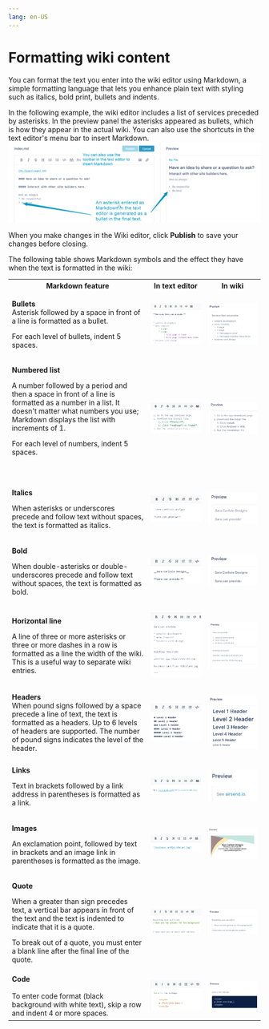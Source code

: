```yaml
---
lang: en-US
---
```


# Formatting wiki content

You can format the text you enter into the wiki editor using Markdown, a simple formatting language that lets you enhance plain text with styling such as italics, bold print, bullets and indents. 

In the following example, the wiki editor includes a list of services preceded by asterisks. In the preview panel the asterisks appeared as bullets, which is how they appear in the actual wiki. You can also use the shortcuts in the text editor's menu bar to insert Markdown.  
![Markdown in wiki](../assets/wiki/formatting-wiki-content/markdown-in-wiki.png)

When you make changes in the Wiki editor, click **Publish** to save your changes before closing.

  
  
  
The following table shows Markdown symbols and the effect they have when the text is formatted in the wiki:

<table><colgroup><col><col><col></colgroup><tbody><tr><th>Markdown feature</th><th>In text editor</th><th>In wiki</th></tr><tr><td><p><strong>Bullets</strong><br>Asterisk followed by a space in front of a line is formatted as a bullet.</p><p>For each level of bullets, indent 5 spaces.</p></td><td><div><p><span><img src="../assets/wiki/formatting-wiki-content/a-smd-bullet.png"></span></p></div></td><td><div><p><span><img src="../assets/wiki/formatting-wiki-content/a-sformat-bullet.png"></span></p></div></td></tr><tr><td><p><strong>Numbered list</strong></p><p>A number followed by a period and then a space in front of a line is formatted as a number in a list. It doesn't matter what numbers you use; Markdown displays the list with increments of 1.</p><p>For each level of numbers, indent 5 spaces.</p><p><br></p></td><td><div><p><span><img src="../assets/wiki/formatting-wiki-content/a-smd-number.png"></span></p></div></td><td><div><p><span><img src="../assets/wiki/formatting-wiki-content/a-sformat-number.png"></span></p></div></td></tr><tr><td><p><strong>Italics</strong></p><p>When asterisks or underscores precede and follow text without spaces, the text is formatted as italics.&nbsp;</p></td><td><div><p><span><img src="../assets/wiki/formatting-wiki-content/a-smd-italics.png"></span></p></div></td><td><div><p><span><img src="../assets/wiki/formatting-wiki-content/a-sformat-italics.png"></span></p></div></td></tr><tr><td><p><strong>Bold</strong></p><p>When double-asterisks or double-underscores precede and follow text without spaces, the text is formatted as bold.&nbsp;</p></td><td><div><p><span><img src="../assets/wiki/formatting-wiki-content/a-smd-bold.png"></span></p></div></td><td><div><p><span><img src="../assets/wiki/formatting-wiki-content/a-sformat-bold.png"></span></p></div></td></tr><tr><td><p><strong>Horizontal line</strong></p><p>A line of three or more asterisks or three or more dashes in a row is formatted as a line the width of the wiki. This is a useful way to separate wiki entries.</p></td><td><div><p><span><img src="../assets/wiki/formatting-wiki-content/a-smd-line.png"></span></p></div></td><td><div><p><span><img src="../assets/wiki/formatting-wiki-content/a-sformat-line.png"></span></p></div></td></tr><tr><td><strong>Headers</strong><br>When pound signs followed by a space precede a line of text, the text is formatted as a headers. Up to 6 levels of headers are supported. The number of pound signs indicates the level of the header.&nbsp;</td><td><div><p><span><img src="../assets/wiki/formatting-wiki-content/a-smd-header.png"></span></p></div></td><td><div><p><span><img src="../assets/wiki/formatting-wiki-content/a-sformat-header.png"></span></p></div></td></tr><tr><td><p><strong>Links</strong></p><p>Text in brackets followed by a link address in parentheses is formatted as a link.</p></td><td><div><p><span><img src="../assets/wiki/formatting-wiki-content/a-smd-link.png"></span></p></div></td><td><div><p><span><img src="../assets/wiki/formatting-wiki-content/a-sformat-link.png"></span></p></div></td></tr><tr><td><p><strong>Images</strong></p><p>An exclamation point, followed by text in brackets and an image link in parentheses is formatted as the image.</p></td><td><div><p><span><img src="../assets/wiki/formatting-wiki-content/a-smd-image.png"></span></p></div></td><td><div><p><span><img src="../assets/wiki/formatting-wiki-content/a-sformat-image.png"></span></p></div></td></tr><tr><td><p><strong>Quote</strong></p><p>When a greater than sign precedes text, a vertical bar appears in front of the text and the text is indented to indicate that it is a quote.</p><p>To break out of a quote, you must enter a blank line after the final line of the quote.</p></td><td><div><p><span><img src="../assets/wiki/formatting-wiki-content/a-smd-quote.png"></span></p></div></td><td><div><p><span><img src="../assets/wiki/formatting-wiki-content/a-sformat-quote.png"></span></p></div></td></tr><tr><td><strong>Code<br><br></strong>To enter code format (black background with white text), skip a row and indent 4 or more spaces.</td><td><div><p><span><img src="../assets/wiki/formatting-wiki-content/as-code.png"></span></p></div></td><td><div><p><span><img src="../assets/wiki/formatting-wiki-content/as-markup-1.png"></span></p></div></td></tr></tbody></table>